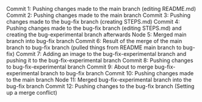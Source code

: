 Commit 1: Pushing changes made to the main branch (editing README.md)
Commit 2: Pushing changes made to the main branch 
Commit 3: Pushing changes made to the bug-fix branch (creating STEPS.md)
Commit 4: Pushing changes made to the bug-fix branch (editing STEPS.md) and creating the bug-experimental branch afterwards
Node 5: Merged main branch into bug-fix branch
Commit 6: Result of the merge of the main branch to bug-fix branch (pulled things from README main branch to bug-fix)
Commit 7: Adding an image to the bug-fix-experimental branch and pushing it to the bug-fix-experimental branch
Commit 8: Pushing changes to bug-fix-experimental branch
Commit 9: About to merge bug-fix-experimental branch to bug-fix branch
Commit 10: Pushing changes made to the main branch 
Node 11: Merged bug-fix-experimental branch into the bug-fix branch 
Commit 12: Pushing changes to the bug-fix branch (Setting up a merge conflict)